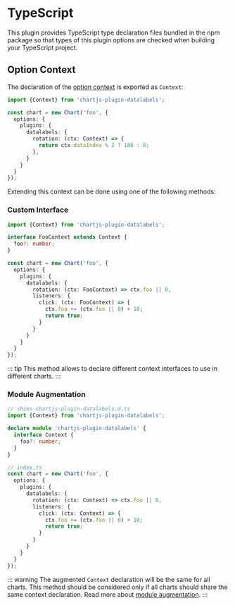 # TypeScript

This plugin provides TypeScript type declaration files bundled in the npm package so that types of this plugin options are checked when building your TypeScript project.

## Option Context

The declaration of the [option context](options.md#option-context) is exported as `Context`:

```ts
import {Context} from 'chartjs-plugin-datalabels';

const chart = new Chart('foo', {
  options: {
    plugins: {
      datalabels: {
        rotation: (ctx: Context) => {
          return ctx.dataIndex % 2 ? 180 : 0;
        },
      }
    }
  }
});
```

Extending this context can be done using one of the following methods:

### Custom Interface

```ts
import {Context} from 'chartjs-plugin-datalabels';

interface FooContext extends Context {
  foo?: number;
}

const chart = new Chart('foo', {
  options: {
    plugins: {
      datalabels: {
        rotation: (ctx: FooContext) => ctx.foo || 0,
        listeners: {
          click: (ctx: FooContext) => {
            ctx.foo += (ctx.foo || 0) + 10;
            return true;
          }
        }
      }
    }
  }
});
```

::: tip
This method allows to declare different context interfaces to use in different charts.
:::

### Module Augmentation

```ts
// shims-chartjs-plugin-datalabels.d.ts
import {Context} from 'chartjs-plugin-datalabels';

declare module 'chartjs-plugin-datalabels' {
  interface Context {
    foo?: number;
  }
}
```

```ts
// index.ts
const chart = new Chart('foo', {
  options: {
    plugins: {
      datalabels: {
        rotation: (ctx: Context) => ctx.foo || 0,
        listeners: {
          click: (ctx: Context) => {
            ctx.foo += (ctx.foo || 0) + 10;
            return true;
          }
        }
      }
    }
  }
});
```
::: warning
The augmented `Context` declaration will be the same for all charts. This method should be considered only if all charts should share the same context declaration. Read more about [module augmentation](https://www.typescriptlang.org/docs/handbook/declaration-merging.html#module-augmentation).
:::
